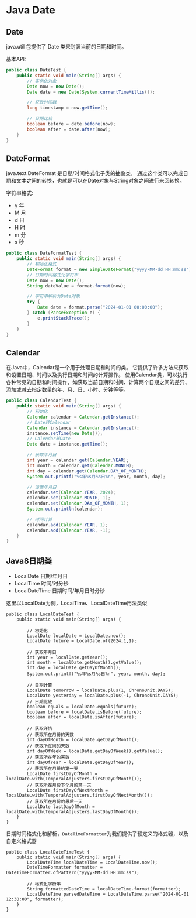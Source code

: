 # Java Date

## Date
java.util 包提供了 Date 类来封装当前的日期和时间。

基本API:  
```java
public class DateTest {
    public static void main(String[] args) {
        // 实例化对象
        Date now = new Date();
        Date date = new Date(System.currentTimeMillis());

        // 获取时间戳
        long timestamp = now.getTime();

        // 日期比较
        boolean before = date.before(now);
        boolean after = date.after(now);
    }
}
```

## DateFormat
java.text.DateFormat 是日期/时间格式化子类的抽象类，
通过这个类可以完成日期和文本之间的转换，也就是可以在Date对象与String对象之间进行来回转换。

字符串格式:  
- y	年
- M	月
- d	日
- H	时
- m	分
- s	秒

```java
public class DateFormatTest {
    public static void main(String[] args) {
        // 初始化格式
        DateFormat format = new SimpleDateFormat("yyyy-MM-dd HH:mm:ss");
        // 日期时间格式化字符串
        Date now = new Date();
        String dateValue = format.format(now);

        // 字符串解析为Date对象
        try {
            Date date = format.parse("2024-01-01 00:00:00");
        } catch (ParseException e) {
            e.printStackTrace();
        }
    }
}
```

## Calendar
在Java中，Calendar是一个用于处理日期和时间的类。
它提供了许多方法来获取和设置日期、时间以及执行日期和时间的计算操作。
使用Calendar类，可以执行各种常见的日期和时间操作，如获取当前日期和时间、计算两个日期之间的差异、添加或减去指定数量的年、月、日、小时、分钟等等。

```java
public class CalendarTest {
    public static void main(String[] args) {
        // 初始化
        Calendar calendar = Calendar.getInstance();
        // Date转Calendar
        Calendar instance = Calendar.getInstance();
        instance.setTime(new Date());
        // Calendar转Date
        Date date = instance.getTime();

        // 获取年月日
        int year = calendar.get(Calendar.YEAR);
        int month = calendar.get(Calendar.MONTH);
        int day = calendar.get(Calendar.DAY_OF_MONTH);
        System.out.printf("%s年%s月%s日%n", year, month, day);

        // 设置年月日
        calendar.set(Calendar.YEAR, 2024);
        calendar.set(Calendar.MONTH, 1);
        calendar.set(Calendar.DAY_OF_MONTH, 1);
        System.out.println(calendar);

        // 时间计算
        calendar.add(Calendar.YEAR, 1);
        calendar.add(Calendar.YEAR, -1);
    }
}
```

## Java8日期类
- LocalDate  日期/年月日
- LocalTime  时间/时分秒
- LocalDateTime  日期时间/年月日时分秒

这里以LocalDate为例，LocalTime、LocalDateTime用法类似

```
public class LocalDateTest {
    public static void main(String[] args) {
        
        // 初始化
        LocalDate localDate = LocalDate.now();
        LocalDate future = LocalDate.of(2024,1,1);

        // 获取年月日
        int year = localDate.getYear();
        int month = localDate.getMonth().getValue();
        int day = localDate.getDayOfMonth();
        System.out.printf("%s年%s月%s日%n", year, month, day);

        // 日期计算
        LocalDate tomorrow = localDate.plus(1, ChronoUnit.DAYS);
        LocalDate yesterday = localDate.plus(-1, ChronoUnit.DAYS);
        // 日期比较
        boolean equals = localDate.equals(future);
        boolean before = localDate.isBefore(future);
        boolean after = localDate.isAfter(future);

        // 获取详情
        // 获取所在月份的天数
        int dayOfMonth = localDate.getDayOfMonth();
        // 获取所在周的天数
        int dayOfWeek = localDate.getDayOfWeek().getValue();
        // 获取所在年的天数
        int dayOfYear = localDate.getDayOfYear();
        // 获取所在月份的第一天
        LocalDate firstDayOfMonth = localDate.with(TemporalAdjusters.firstDayOfMonth());
        // 获取所在月份下个月的第一天
        LocalDate firstDayOfNextMonth = localDate.with(TemporalAdjusters.firstDayOfNextMonth());
        // 获取所在月份的最后一天
        LocalDate lastDayOfMonth = localDate.with(TemporalAdjusters.lastDayOfMonth());
    }
}
```

日期时间格式化和解析，`DateTimeFormatter`为我们提供了预定义的格式器，以及自定义格式器

```
public class LocalDateTimeTest {
    public static void main(String[] args) {
        LocalDateTime localDateTime = LocalDateTime.now();
        DateTimeFormatter formatter = DateTimeFormatter.ofPattern("yyyy-MM-dd HH:mm:ss");

        // 格式化字符串
        String formattedDateTime = localDateTime.format(formatter);
        LocalDateTime parsedDateTime = LocalDateTime.parse("2024-01-01 12:30:00", formatter);
    }
}
```


